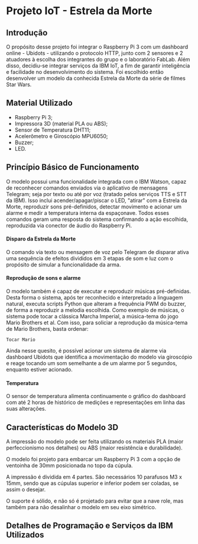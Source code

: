 # Projeto IoT - Estrela da Morte

## Introdução

O propósito desse projeto foi integrar o Raspberry Pi 3 com um dashboard online - Ubidots - utilizando o protocolo HTTP, junto com 2 sensores e 2 atuadores à escolha dos integrantes do grupo e o laboratório FabLab. Além disso, decidiu-se integrar serviços da IBM IoT, a fim de garantir inteligência e facilidade no desenvolvimento do sistema. Foi escolhido então desenvolver um modelo da conhecida Estrela da Morte da série de filmes Star Wars.

## Material Utilizado

* Raspberry Pi 3;
* Impressora 3D (material PLA ou ABS);
* Sensor de Temperatura DHT11;
* Acelerômetro e Giroscópio MPU6050;
* Buzzer;
* LED.

## Princípio Básico de Funcionamento

O modelo possui uma funcionalidade integrada com o IBM Watson, capaz de reconhecer comandos enviados via o aplicativo de mensagens Telegram; seja por texto ou até por voz (tratado pelos serviços TTS e STT da IBM). Isso inclui acender/apagar/piscar o LED, "atirar" com a Estrela da Morte, reproduzir sons pré-definidos, detectar movimento e acionar um alarme e medir a temperatura interna da espaçonave. Todos esses comandos geram uma resposta do sistema confirmando a ação escolhida, reproduzida via conector de áudio do Raspberry Pi.

#### Disparo da Estrela da Morte

O comando via texto ou mensagem de voz pelo Telegram de disparar ativa uma sequência de efeitos divididos em 3 etapas de som e luz com o propósito de simular a funcionalidade da arma.

#### Reprodução de sons e alarme

O modelo também é capaz de executar e reproduzir músicas pré-definidas. Desta forma o sistema, após ter reconhecido e interpretado a linguagem natural, executa scripts Python que alteram a frequência PWM do buzzer, de forma a reproduzir a melodia escolhida. Como exemplo de  músicas, o sistema pode tocar a clássica Marcha Imperial, a música-tema do jogo Mario Brothers et al. Com isso, para soliciar a reprodução da música-tema de Mario Brothers, basta ordenar:

```
Tocar Mario
```

Ainda nesse quesito, é possível acionar um sistema de alarme via dashboard Ubidots que identifica a movimentação do modelo via giroscópio e reage tocando um som semelhante a de um alarme por 5 segundos, enquanto estiver acionado.


#### Temperatura

O sensor de temperatura alimenta continuamente o gráfico do dashboard com até 2 horas de histórico de medições e representações em linha das suas alterações.

## Características do Modelo 3D

A impressão do modelo pode ser feita utilizando os materiais PLA (maior perfeccionismo nos detalhes) ou ABS (maior resistência e durabilidade).

O modelo foi projeto para embarcar um Raspberry Pi 3 com a opção de ventoinha de 30mm posicionada no topo da cúpula.

A impressão é dividida em 4 partes. São necessários 10 parafusos M3 x 15mm, sendo que as cúpulas superior e inferior podem ser coladas, se assim o desejar.

O suporte é sólido, e não só é projetado para evitar que a nave role, mas também para não desalinhar o modelo em seu eixo simétrico.

## Detalhes de Programação e Serviços da IBM Utilizados

